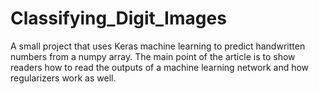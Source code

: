 # Classifying_Digit_Images

A small project that uses Keras machine learning to predict handwritten numbers from a numpy array.
The main point of the article is to show readers how to read the outputs of a machine learning network and how regularizers work as well.
